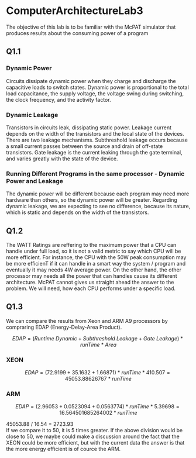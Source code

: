# ComputerArchitectureLab3
The objective of this lab is to be familiar with the McPAT simulator that produces results about the consuming power of a program

## Q1.1
### Dynamic Power
Circuits dissipate dynamic power when they
charge and discharge the capacitive loads to switch states.
Dynamic power is proportional to the total load capacitance,
the supply voltage, the voltage swing during switching, the
clock frequency, and the activity factor.

### Dynamic Leakage
Transistors in circuits leak, dissipating static power. Leakage
current depends on the width of the transistors and the
local state of the devices. There are two leakage mechanisms.
Subthreshold leakage occurs because a small current
passes between the source and drain of off-state transistors.
Gate leakage is the current leaking through the gate terminal,
and varies greatly with the state of the device.

### Running Different Programs in the same processor - Dynamic Power and Leakage
The dynamic power will be different because each program may need more hardware than others, so the dynamic power will be greater. Regarding dynamic leakage, we are expecting to see no difference, because its nature, which is static and depends on the width of the transistors.

## Q1.2
The WATT Ratings are reffering to the maximum power that a CPU can handle under full load, so it is not a valid metric to say which CPU will be more efficient. For instance, the CPU with the 50W peak consumption may be more efficienT if it can handle in a smart way the system / program and eventually it may needs 4W average power. On the other hand, the other processor may needs all the power that can handles cause its different architecture. McPAT cannot gives us straight ahead the answer to the problem. We will need, how each CPU performs under a specific load.


## Q1.3
We can compare the results from Xeon and ARM A9 processors by compraring EDAP (Energy-Delay-Area Product).

$$ EDAP = (Runtime \ Dynamic + Subthreshold \ Leakage + Gate \ Leakage) * runTime * Area $$

### XEON
$$ EDAP = ( 72.9199 + 35.1632 + 1.66871 ) * runTime * 410.507 = 45053.88626767 * runTime $$
### ARM
$$ EDAP = ( 2.96053 +   0.0523094 + 0.0563774 ) * runTime * 5.39698 = 16.564501685264002 * runTime $$

45053.88 / 16.54 = 2723.93 \
If we compare it to 50, it is 5 times greater. If the above division would be close to 50, we maybe could make a discussion around the fact that the XEON could be more efficient, but with the current data the answer is that the more energy efficient is of cource the ARM.

